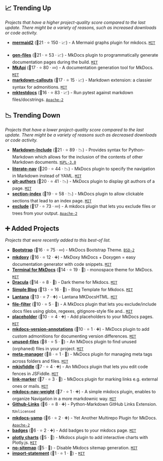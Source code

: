 ## 📈 Trending Up

_Projects that have a higher project-quality score compared to the last update. There might be a variety of reasons, such as increased downloads or code activity._

- <b><a href="https://github.com/fralau/mkdocs-mermaid2-plugin">mermaid2</a></b> (🥇21 ·  ⭐ 150 · 📈) - A Mermaid graphs plugin for mkdocs. <code><a href="http://bit.ly/34MBwT8">MIT</a></code> <code><img src="https://cdn.icon-icons.com/icons2/1465/PNG/512/701electricplug_100845.png" style="display:inline;" width="13" height="13"></code>
- <b><a href="https://github.com/oprypin/mkdocs-gen-files">gen-files</a></b> (🥈21 ·  ⭐ 53 · 📈) - MkDocs plugin to programmatically generate documentation pages during the build. <code><a href="http://bit.ly/34MBwT8">MIT</a></code> <code><img src="https://cdn.icon-icons.com/icons2/1465/PNG/512/701electricplug_100845.png" style="display:inline;" width="13" height="13"></code>
- <b><a href="https://github.com/daizutabi/mkapi">MkApi</a></b> (🥈17 ·  ⭐ 80 · 💤) - A documentation generation tool for MkDocs. <code><a href="http://bit.ly/34MBwT8">MIT</a></code> <code><img src="https://cdn.icon-icons.com/icons2/1465/PNG/512/701electricplug_100845.png" style="display:inline;" width="13" height="13"></code>
- <b><a href="https://github.com/oprypin/markdown-callouts">markdown-callouts</a></b> (🥈17 ·  ⭐ 15 · 📈) - Markdown extension: a classier syntax for admonitions. <code><a href="http://bit.ly/34MBwT8">MIT</a></code> <code><img src="https://cdn.icon-icons.com/icons2/1459/PNG/512/2799201-jigsaw-processing_99781.png" style="display:inline;" width="13" height="13"></code>
- <b><a href="https://github.com/koaning/mktestdocs">mktestdocs</a></b> (🥇16 ·  ⭐ 83 · 📈) - Run pytest against markdown files/docstrings. <code><a href="http://bit.ly/3nYMfla">Apache-2</a></code>

## 📉 Trending Down

_Projects that have a lower project-quality score compared to the last update. There might be a variety of reasons such as decreased downloads or code activity._

- <b><a href="https://github.com/cmacmackin/markdown-include">Markdown-Include</a></b> (🥈21 ·  ⭐ 89 · 📉) - Provides syntax for Python-Markdown which allows for the inclusion of the contents of other Markdown documents. <code><a href="http://bit.ly/2M0xdwT">❗️GPL-3.0</a></code> <code><img src="https://cdn.icon-icons.com/icons2/1459/PNG/512/2799201-jigsaw-processing_99781.png" style="display:inline;" width="13" height="13"></code>
- <b><a href="https://github.com/oprypin/mkdocs-literate-nav">literate-nav</a></b> (🥇20 ·  ⭐ 44 · 📉) - MkDocs plugin to specify the navigation in Markdown instead of YAML. <code><a href="http://bit.ly/34MBwT8">MIT</a></code> <code><img src="https://cdn.icon-icons.com/icons2/1465/PNG/512/701electricplug_100845.png" style="display:inline;" width="13" height="13"></code>
- <b><a href="https://github.com/timvink/mkdocs-git-authors-plugin">git-authors</a></b> (🥈20 ·  ⭐ 41 · 📉) - MkDocs plugin to display git authors of a page. <code><a href="http://bit.ly/34MBwT8">MIT</a></code> <code><img src="https://cdn.icon-icons.com/icons2/1465/PNG/512/701electricplug_100845.png" style="display:inline;" width="13" height="13"></code>
- <b><a href="https://github.com/oprypin/mkdocs-section-index">section-index</a></b> (🥈19 ·  ⭐ 58 · 📉) - MkDocs plugin to allow clickable sections that lead to an index page. <code><a href="http://bit.ly/34MBwT8">MIT</a></code> <code><img src="https://cdn.icon-icons.com/icons2/1465/PNG/512/701electricplug_100845.png" style="display:inline;" width="13" height="13"></code>
- <b><a href="https://github.com/apenwarr/mkdocs-exclude">exclude</a></b> (🥈17 ·  ⭐ 73 · 💤) - A mkdocs plugin that lets you exclude files or trees from your output. <code><a href="http://bit.ly/3nYMfla">Apache-2</a></code> <code><img src="https://cdn.icon-icons.com/icons2/1465/PNG/512/701electricplug_100845.png" style="display:inline;" width="13" height="13"></code>

## ➕ Added Projects

_Projects that were recently added to this best-of list._

- <b><a href="https://github.com/mkdocs/mkdocs-bootstrap">Bootstrap</a></b> (🥇16 ·  ⭐ 75 · 💤) - MkDocs Bootstrap Theme. <code><a href="http://bit.ly/3rqEWVr">BSD-2</a></code> <code><img src="https://cdn.icon-icons.com/icons2/1495/PNG/512/preferencesdesktoptheme_102980.png" style="display:inline;" width="13" height="13"></code>
- <b><a href="https://github.com/JakubAndrysek/MkDoxy">mkdoxy</a></b> (🥈16 ·  ⭐ 12 · ➕) - MkDoxy MkDocs + Doxygen = easy documentation generator with code snippets. <code><a href="http://bit.ly/34MBwT8">MIT</a></code> <code><img src="https://cdn.icon-icons.com/icons2/1465/PNG/512/701electricplug_100845.png" style="display:inline;" width="13" height="13"></code>
- <b><a href="https://github.com/ntno/mkdocs-terminal">Terminal for MkDocs</a></b> (🥈14 ·  ⭐ 19 · 🐣) - monospace theme for MkDocs. <code><a href="http://bit.ly/34MBwT8">MIT</a></code> <code><img src="https://cdn.icon-icons.com/icons2/1495/PNG/512/preferencesdesktoptheme_102980.png" style="display:inline;" width="13" height="13"></code>
- <b><a href="https://github.com/dracula/mkdocs">Dracula</a></b> (🥈14 ·  ⭐ 8 · 🐣) - Dark theme for Mkdocs. <code><a href="http://bit.ly/34MBwT8">MIT</a></code> <code><img src="https://cdn.icon-icons.com/icons2/1495/PNG/512/preferencesdesktoptheme_102980.png" style="display:inline;" width="13" height="13"></code>
- <b><a href="https://github.com/FernandoCelmer/mkdocs-simple-blog">Simple Blog</a></b> (🥈13 ·  ⭐ 16 · 🐣) - Blog Template for Mkdocs. <code><a href="http://bit.ly/34MBwT8">MIT</a></code> <code><img src="https://cdn.icon-icons.com/icons2/1495/PNG/512/preferencesdesktoptheme_102980.png" style="display:inline;" width="13" height="13"></code>
- <b><a href="https://github.com/WSOFT-Project/lantana">Lantana</a></b> (🥈13 ·  ⭐ 7 · ➕) - Lantana MKDocsHTML. <code><a href="http://bit.ly/34MBwT8">MIT</a></code> <code><img src="https://cdn.icon-icons.com/icons2/1495/PNG/512/preferencesdesktoptheme_102980.png" style="display:inline;" width="13" height="13"></code>
- <b><a href="https://github.com/DariuszPorowski/mkdocs-file-filter-plugin">file-filter</a></b> (🥈10 ·  ⭐ 5 · 🐣) - A MkDocs plugin that lets you exclude/include docs files using globs, regexes, gitignore-style file and.. <code><a href="http://bit.ly/34MBwT8">MIT</a></code> <code><img src="https://cdn.icon-icons.com/icons2/1465/PNG/512/701electricplug_100845.png" style="display:inline;" width="13" height="13"></code>
- <b><a href="https://github.com/six-two/mkdocs-placeholder-plugin">placeholder</a></b> (🥈10 ·  ⭐ 4 · ➕) - Add placeholders to your MkDocs pages. <code><a href="http://bit.ly/34MBwT8">MIT</a></code> <code><img src="https://cdn.icon-icons.com/icons2/1465/PNG/512/701electricplug_100845.png" style="display:inline;" width="13" height="13"></code>
- <b><a href="https://github.com/glennmatthews/mkdocs-version-annotations">mkdocs-version-annotations</a></b> (🥉10 ·  ⭐ 1 · ➕) - MkDocs plugin to add custom admonitions for documenting version differences. <code><a href="http://bit.ly/34MBwT8">MIT</a></code> <code><img src="https://cdn.icon-icons.com/icons2/1465/PNG/512/701electricplug_100845.png" style="display:inline;" width="13" height="13"></code>
- <b><a href="https://github.com/wilhelmer/mkdocs-unused-files">unused-files</a></b> (🥉8 ·  ⭐ 5 · 🐣) - An MkDocs plugin to find unused (orphaned) files in your project. <code><a href="http://bit.ly/34MBwT8">MIT</a></code> <code><img src="https://cdn.icon-icons.com/icons2/1465/PNG/512/701electricplug_100845.png" style="display:inline;" width="13" height="13"></code>
- <b><a href="https://github.com/timmeinerzhagen/mkdocs-meta-manager">meta-manager</a></b> (🥉8 ·  ⭐ 1 · 🐣) - MkDocs plugin for managing meta tags across folders and files. <code><a href="http://bit.ly/34MBwT8">MIT</a></code> <code><img src="https://cdn.icon-icons.com/icons2/1465/PNG/512/701electricplug_100845.png" style="display:inline;" width="13" height="13"></code>
- <b><a href="https://github.com/stadiamaps/mkjsfiddle">mkjsfiddle</a></b> (🥉7 ·  ⭐ 4 · ➕) - An MkDocs plugin that lets you edit code fences in JSFiddle. <code><a href="http://bit.ly/34MBwT8">MIT</a></code> <code><img src="https://cdn.icon-icons.com/icons2/1465/PNG/512/701electricplug_100845.png" style="display:inline;" width="13" height="13"></code>
- <b><a href="https://github.com/timmeinerzhagen/mkdocs-link-marker">link-marker</a></b> (🥉7 ·  ⭐ 3 · 🐣) - MkDocs plugin for marking links e.g. external ones or mails. <code><a href="http://bit.ly/34MBwT8">MIT</a></code> <code><img src="https://cdn.icon-icons.com/icons2/1465/PNG/512/701electricplug_100845.png" style="display:inline;" width="13" height="13"></code>
- <b><a href="https://github.com/shu307/mkdocs-nav-weight">mkdocs-nav-weight</a></b> (🥉7 ·  ⭐ 1 · ➕) - A simple mkdocs plugin, enables to organize Navigation in a more markdownic way. <code><a href="http://bit.ly/34MBwT8">MIT</a></code> <code><img src="https://cdn.icon-icons.com/icons2/1465/PNG/512/701electricplug_100845.png" style="display:inline;" width="13" height="13"></code>
- <b><a href="https://github.com/Python-Markdown/github-links">Github-Links</a></b> (🥉6 ·  ⭐ 8 · ➕) - Python-Markdown GitHub Links Extension. <code>❗Unlicensed</code> <code><img src="https://cdn.icon-icons.com/icons2/1459/PNG/512/2799201-jigsaw-processing_99781.png" style="display:inline;" width="13" height="13"></code>
- <b><a href="https://github.com/boozallen/mkdocs-yamp-plugin">mkdocs-yamp</a></b> (🥉6 ·  ⭐ 2 · ➕) - Yet Another Multirepo Plugin for MkDocs. <code><a href="http://bit.ly/3nYMfla">Apache-2</a></code> <code><img src="https://cdn.icon-icons.com/icons2/1465/PNG/512/701electricplug_100845.png" style="display:inline;" width="13" height="13"></code>
- <b><a href="https://github.com/six-two/mkdocs-badges">badges</a></b> (🥉6 ·  ⭐ 2 · ➕) - Add badges to your mkdocs page. <code><a href="http://bit.ly/34MBwT8">MIT</a></code> <code><img src="https://cdn.icon-icons.com/icons2/1465/PNG/512/701electricplug_100845.png" style="display:inline;" width="13" height="13"></code>
- <b><a href="https://github.com/haoda-li/mkdocs-plotly-plugin">plotly charts</a></b> (🥉5 · 🐣) - Mkdocs plugin to add interactive charts with Plotly.js. <code><a href="http://bit.ly/34MBwT8">MIT</a></code> <code><img src="https://cdn.icon-icons.com/icons2/1465/PNG/512/701electricplug_100845.png" style="display:inline;" width="13" height="13"></code>
- <b><a href="https://github.com/leonardehrenfried/mkdocs-no-sitemap-plugin">no-sitemap</a></b> (🥉5 · 🐣) - Disable Mkdocs sitemap generation. <code><a href="http://bit.ly/34MBwT8">MIT</a></code> <code><img src="https://cdn.icon-icons.com/icons2/1465/PNG/512/701electricplug_100845.png" style="display:inline;" width="13" height="13"></code>
- <b><a href="https://github.com/Rj40x40/mkdocs-import-statement-plugin">import-statement</a></b> (🥉1 ·  ⭐ 1 · 🐣) -  <code><a href="http://bit.ly/34MBwT8">MIT</a></code> <code><img src="https://cdn.icon-icons.com/icons2/1465/PNG/512/701electricplug_100845.png" style="display:inline;" width="13" height="13"></code>

